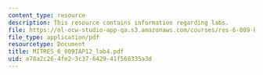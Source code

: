 ```yaml
---
content_type: resource
description: This resource contains information regarding labs.
file: https://ol-ocw-studio-app-qa.s3.amazonaws.com/courses/res-6-009-how-to-process-analyze-and-visualize-data-january-iap-2012/a78a2c264fe23c37642941f568335a3d_MITRES_6_009IAP12_lab4.pdf
file_type: application/pdf
resourcetype: Document
title: MITRES_6_009IAP12_lab4.pdf
uid: a78a2c26-4fe2-3c37-6429-41f568335a3d
---
```

